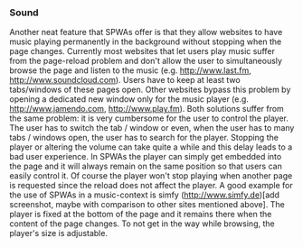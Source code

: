 ### Sound
Another neat feature that SPWAs offer is that they allow websites to have music playing permanently in the background without stopping when the page changes.
Currently most websites that let users play music suffer from the page-reload problem and don't allow the user to simultaneously browse the page and listen to the music (e.g. http://www.last.fm, http://www.soundcloud.com). Users have to keep at least two tabs/windows of these pages open.
Other websites bypass this problem by opening a dedicated new window only for the music player (e.g. http://www.jamendo.com, http://www.play.fm). Both solutions suffer from the same problem: it is very cumbersome for the user to control the player.
The user has to switch the tab / window or even, when the user has to many tabs / windows open, the user has to search for the player. 
Stopping the player or altering the volume can take quite a while and this delay leads to a bad user experience. In SPWAs the player can simply get embedded into the page and it will always remain on the same position so that users can easily control it. Of course the player won't stop playing when another page is requested since the reload does not affect the player.
A good example for the use of SPWAs in a music-context is simfy (http://www.simfy.de)[add screenshot, maybe with comparison to other sites mentioned above]. The player is fixed at the bottom of the page and it remains there when the content of the page changes. To not get in the way while browsing, the player's size is adjustable.